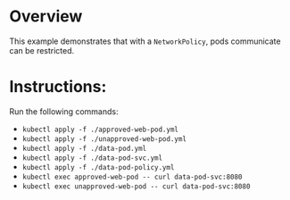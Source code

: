 # Overview
This example demonstrates that with a `NetworkPolicy`, pods communicate can be restricted.

# Instructions:
Run the following commands:
- `kubectl apply -f ./approved-web-pod.yml`
- `kubectl apply -f ./unapproved-web-pod.yml`
- `kubectl apply -f ./data-pod.yml`
- `kubectl apply -f ./data-pod-svc.yml`
- `kubectl apply -f ./data-pod-policy.yml`
- `kubectl exec approved-web-pod -- curl data-pod-svc:8080`
- `kubectl exec unapproved-web-pod -- curl data-pod-svc:8080`
